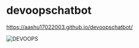 # devoopschatbot
https://aashu17022003.github.io/devoopschatbot/

![DEVOOPS](https://user-images.githubusercontent.com/86229520/191171793-6a817f8e-cb8f-4d13-a1a8-864a3bd9ab30.png)
